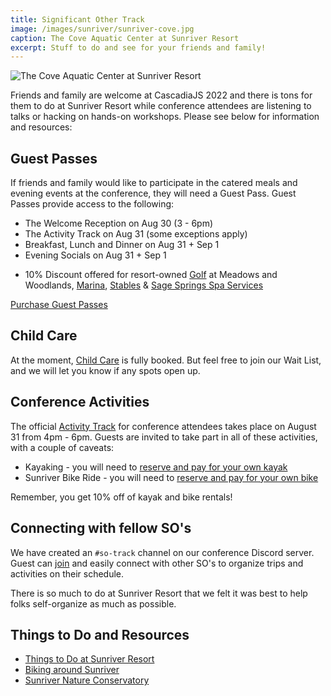 ```yaml
---
title: Significant Other Track
image: /images/sunriver/sunriver-cove.jpg
caption: The Cove Aquatic Center at Sunriver Resort
excerpt: Stuff to do and see for your friends and family!
---
```

![The Cove Aquatic Center at Sunriver Resort](/images/sunriver/sunriver-cove.jpg)

Friends and family are welcome at CascadiaJS 2022 and there is tons for them to do at Sunriver Resort while conference attendees are listening to talks or hacking on hands-on workshops. Please see below for information and resources:

## Guest Passes

If friends and family would like to participate in the catered meals and evening events at the conference, they will need a Guest Pass. Guest Passes provide access to the following:

- The Welcome Reception on Aug 30 (3 - 6pm)
- The Activity Track on Aug 31 (some exceptions apply)
- Breakfast, Lunch and Dinner on Aug 31 + Sep 1
- Evening Socials on Aug 31 + Sep 1
<!-- - Two (2) Day [Bike Rental](https://www.sunriverresort.com/activities/bike-rentals-family-paved-trails-perfect-for-learning-how-to-ride-a-bike) @ $35.00 per bike, total. (Choice of any bike)-->
- 10% Discount offered for resort-owned [Golf](https://www.sunriverresort.com/central-oregon-bend-golf/golf-overview) at Meadows and Woodlands, [Marina](https://www.sunriverresort.com/activities/the-marina-float-kayak-canoe-stand-up-paddle-board-sup-rentals-bend-central-oregon), [Stables](https://www.sunriverresort.com/activities/morning-wrangle-sunriver-stables) & [Sage Springs Spa Services](https://www.sunriverresort.com/sage-springs-spa-and-fitness/spa/spa-services/)

<div class="cta secondary"><a target="_blank" href="https://ti.to/event-loop/cascadiajs-2022/with/da9qf7tqwi8,a08qaqcmfsi,meal-ticket-13-and-up">Purchase Guest Passes</a></div>

## Child Care

At the moment, [Child Care](/conference/child-care) is fully booked. But feel free to join our Wait List, and we will let you know if any spots open up.

## Conference Activities

The official [Activity Track](/conference/activities) for conference attendees takes place on August 31 from 4pm - 6pm. Guests are invited to take part in all of these activities, with a couple of caveats:

- Kayaking - you will need to [reserve and pay for your own kayak](https://www.sunriverresort.com/activities/the-marina-float-kayak-canoe-stand-up-paddle-board-sup-rentals-bend-central-oregon) 
- Sunriver Bike Ride - you will need to [reserve and pay for your own bike](https://www.sunriverresort.com/activities/bike-rentals-family-paved-trails-perfect-for-learning-how-to-ride-a-bike)

Remember, you get 10% off of kayak and bike rentals!

## Connecting with fellow SO's

We have created an `#so-track` channel on our conference Discord server. Guest can <a target="_blank" href="https://discord.gg/cascadiajs">join</a> and easily connect with other SO's to organize trips and activities on their schedule. 

There is so much to do at Sunriver Resort that we felt it was best to help folks self-organize as much as possible.

## Things to Do and Resources

- [Things to Do at Sunriver Resort](https://www.sunriverresort.com/things-to-do)
- [Biking around Sunriver](https://www.sunriverstyle.com/pedalthepathways)
- [Sunriver Nature Conservatory](https://snco.org)